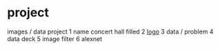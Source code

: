# project
images / data project 
1 name concert hall filled
2 [logo](https://ideogram.ai/api/images/direct/zmVyDBMARvKwHXaWyLbQpQ.jpg)
3 data / problem
4 data deck 
5 image filter
6 alexnet

